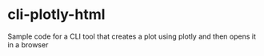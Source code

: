 # cli-plotly-html
Sample code for a CLI tool that creates a plot using plotly and then opens it in a browser
